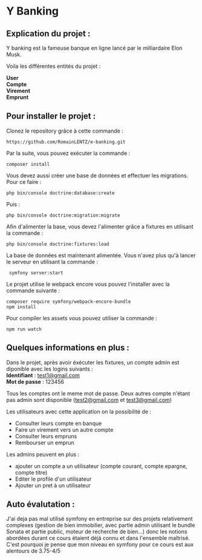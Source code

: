 Y Banking
=

Explication du projet :
-
Y banking est la fameuse banque en ligne lancé par le milliardaire Elon Musk. 

Voila les différentes entités du projet :

**User**<br>
**Compte**<br>
**Virement**<br>
**Emprunt**<br>

Pour installer le projet :
-
Clonez le repository grâce à cette commande :

````
https://github.com/RomainLENTZ/e-banking.git
````

Par la suite, vous pouvez exécuter la commande :

````
composer install
````

Vous devez aussi créer une base de données et effectuer les migrations. Pour ce faire :
````
php bin/console doctrine:database:create
````

Puis :

````
php bin/console doctrine:migration:migrate
````

Afin d'alimenter la base, vous devez l'alimenter grâce a fixtures en utilisant la commande :
````
php bin/console doctrine:fixtures:load 
````

La base de données est maintenant alimentée. Vous n'avez plus qu'à lancer le serveur en utilisant la commande :
````
 symfony server:start
 ````

Le projet utilise le webpack encore vous pouvez l'installer avec la commande suivante :
````
composer require symfony/webpack-encore-bundle
npm install
````
Pour compiler les assets vous pouvez utiliser la commande :
````
npm run watch
````


Quelques informations en plus :
-

Dans le projet, après avoir éxécuter les fixtures, un compte admin est diponible avec les logins suivants :<br>
**Identifiant** : test1@gmail.com<br>
**Mot de passe** : 123456

Tous les comptes ont le meme mot de passe. Deux autres compte n'étant pas admin sont disponible (test2@gmail.com et test3@gmail.com)

Les utilisateurs avec cette application on la possibilité de :<br>
- Consulter leurs compte en banque
- Faire un virement vers un autre compte
- Consulter leurs empruns
- Rembourser un emprun

Les admins peuvent en plus : 
- ajouter un compte a un utilisateur (compte courant, compte epargne, compte titre)
- Editer le profile d'un utilisateur
- Ajouter un pret à un utilisateur


Auto évalutation : 
-

J'ai deja pas mal utilisé symfony en entreprise sur des projets relativement complexes (gestion de bien immobilier, avec partie admin utilisant le bundle Sonata et partie public, moteur de recherche de bien...) donc les notions abordées durant ce cours étaient déjà connu et dans l'ensemble maîtrisé. C'est pourquoi je pense que mon niveau en symfony pour ce cours est aux alentours de 3.75-4/5